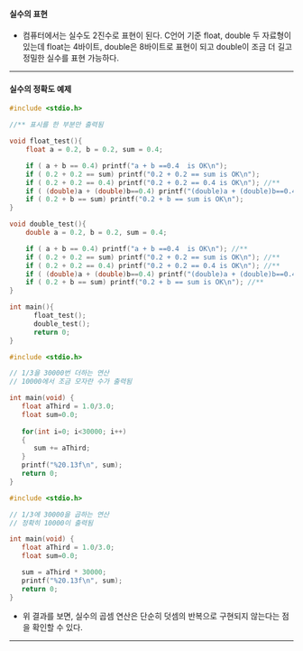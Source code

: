 
#### 실수의 표현
- 컴퓨터에서는 실수도 2진수로 표현이 된다. C언어 기준 float, double 두 자료형이 있는데 float는 4바이트, double은 8바이트로 표현이 되고 double이 조금 더 길고 정밀한 실수를 표현 가능하다.

---

#### 실수의 정확도 예제
```C
#include <stdio.h>

//** 표시를 한 부분만 출력됨

void float_test(){
	float a = 0.2, b = 0.2, sum = 0.4;

	if ( a + b == 0.4) printf("a + b ==0.4  is OK\n");
	if ( 0.2 + 0.2 == sum) printf("0.2 + 0.2 == sum is OK\n");
	if ( 0.2 + 0.2 == 0.4) printf("0.2 + 0.2 == 0.4 is OK\n"); //**
	if ( (double)a + (double)b==0.4) printf("(double)a + (double)b==0.4 is OK\n");
	if ( 0.2 + b == sum) printf("0.2 + b == sum is OK\n");
}

void double_test(){
	double a = 0.2, b = 0.2, sum = 0.4;

	if ( a + b == 0.4) printf("a + b ==0.4  is OK\n"); //**
	if ( 0.2 + 0.2 == sum) printf("0.2 + 0.2 == sum is OK\n"); //**
	if ( 0.2 + 0.2 == 0.4) printf("0.2 + 0.2 == 0.4 is OK\n"); //**
	if ( (double)a + (double)b==0.4) printf("(double)a + (double)b==0.4 is OK\n"); //**
	if ( 0.2 + b == sum) printf("0.2 + b == sum is OK\n"); //**
}

int main(){
      float_test();
      double_test();
      return 0;
}
```

```C
#include <stdio.h>

// 1/3을 30000번 더하는 연산
// 10000에서 조금 모자란 수가 출력됨

int main(void) {
   float aThird = 1.0/3.0;
   float sum=0.0;
   
   for(int i=0; i<30000; i++)
   {
      sum += aThird;
   }
   printf("%20.13f\n", sum);
   return 0;
}
```

```C
#include <stdio.h>

// 1/3에 30000을 곱하는 연산
// 정확히 10000이 출력됨

int main(void) {
   float aThird = 1.0/3.0;
   float sum=0.0;

   sum = aThird * 30000;
   printf("%20.13f\n", sum);
   return 0;
}

```

- 위 결과를 보면, 실수의 곱셈 연산은 단순히 덧셈의 반복으로 구현되지 않는다는 점을 확인할 수 있다.

---
